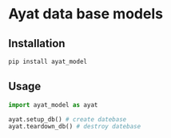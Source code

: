 # Ayat data base models


## Installation


```bash
pip install ayat_model
```

## Usage

```python
import ayat_model as ayat

ayat.setup_db() # create datebase
ayat.teardown_db() # destroy datebase

```
